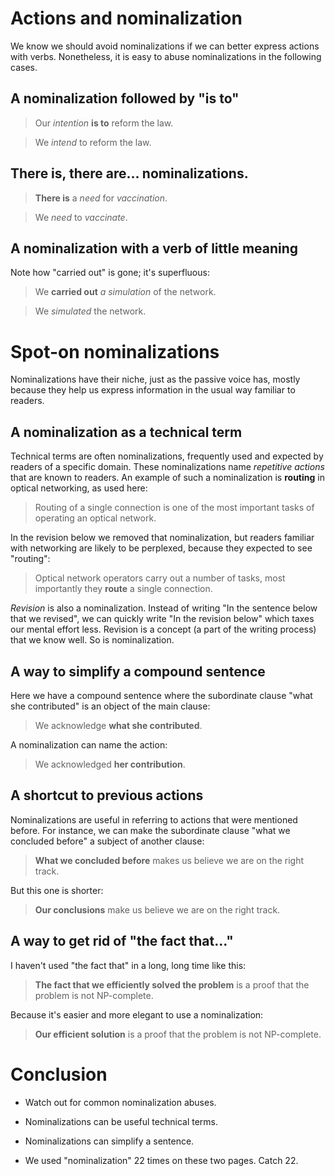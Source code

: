 # Actions and nominalization

We know we should avoid nominalizations if we can better express
actions with verbs.  Nonetheless, it is easy to abuse nominalizations
in the following cases.

## A nominalization followed by "is to"

> Our *intention* **is to** reform the law.

> We *intend* to reform the law.

## There is, there are... nominalizations.

> **There is** a *need* for *vaccination*.

> We *need* to *vaccinate*.

## A nominalization with a verb of little meaning

Note how "carried out" is gone; it's superfluous:

> We **carried out** *a simulation* of the network.

> We *simulated* the network.

# Spot-on nominalizations

Nominalizations have their niche, just as the passive voice has,
mostly because they help us express information in the usual way
familiar to readers.

## A nominalization as a technical term

Technical terms are often nominalizations, frequently used and
expected by readers of a specific domain.  These nominalizations name
*repetitive actions* that are known to readers.  An example of such a
nominalization is **routing** in optical networking, as used here:

> Routing of a single connection is one of the most important tasks of
> operating an optical network.

In the revision below we removed that nominalization, but readers
familiar with networking are likely to be perplexed, because they
expected to see "routing":

> Optical network operators carry out a number of tasks, most
> importantly they **route** a single connection.

*Revision* is also a nominalization.  Instead of writing "In the
sentence below that we revised", we can quickly write "In the revision
below" which taxes our mental effort less.  Revision is a concept (a
part of the writing process) that we know well.  So is nominalization.

## A way to simplify a compound sentence

Here we have a compound sentence where the subordinate clause "what
she contributed" is an object of the main clause:

> We acknowledge **what she contributed**.

A nominalization can name the action:

> We acknowledged **her contribution**.

## A shortcut to previous actions

Nominalizations are useful in referring to actions that were mentioned
before.  For instance, we can make the subordinate clause "what we
concluded before" a subject of another clause:

> **What we concluded before** makes us believe we are on the right
    track.

But this one is shorter:

> **Our conclusions** make us believe we are on the right track.

## A way to get rid of "the fact that..."

I haven't used "the fact that" in a long, long time like this:

> **The fact that we efficiently solved the problem** is a proof that
> the problem is not NP-complete.

Because it's easier and more elegant to use a nominalization:

> **Our efficient solution** is a proof that the problem is not
> NP-complete.

# Conclusion

* Watch out for common nominalization abuses.

* Nominalizations can be useful technical terms.

* Nominalizations can simplify a sentence.

* We used "nominalization" 22 times on these two pages.  Catch 22.
